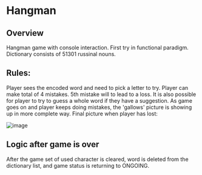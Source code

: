 # Hangman

Overview
----
Hangman game with console interaction.
First try in functional paradigm.
Dictionary consists of 51301 russinal nouns.


Rules:
----


Player sees the encoded word and need to pick a letter to try.
Player can make total of 4 mistakes. 5th mistake will to lead to a loss.
It is also possible for player to try to guess a whole word if they have a suggestion.
As game goes on and player keeps doing mistakes, the 'gallows' picture is 
showing up in more complete way.
Final picture when player has lost:

![image](https://github.com/Rnd-mi/hangman-game/assets/124258830/d288edc6-eb18-40fe-bee4-f9a0c6197966)


Logic after game is over
----
After the game set of used character is cleared, word
is deleted from the dictionary list, and
game status is returning to ONGOING.
